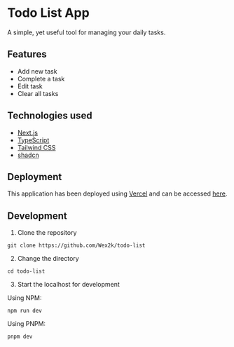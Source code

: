 # Todo List App
A simple, yet useful tool for managing your daily tasks.

## Features
- Add new task
- Complete a task
- Edit task
- Clear all tasks

## Technologies used
- [Next.js](https://nextjs.org)
- [TypeScript](https://www.typescriptlang.org)
- [Tailwind CSS](https://tailwindcss.com)
- [shadcn](https://ui.shadcn.com)

## Deployment
This application has been deployed using [Vercel](https://vercel.com) and can be accessed [here](https://todo-list-wex2k.vercel.app/).

## Development
1. Clone the repository
```
git clone https://github.com/Wex2k/todo-list
```
2. Change the directory
```
cd todo-list
```
3. Start the localhost for development

Using NPM:
```
npm run dev
```
Using PNPM:
```
pnpm dev
```
